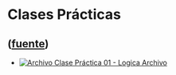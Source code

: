 # Clases Prácticas
([fuente](https://campus.exactas.uba.ar/course/view.php?id=987&section=6))
---
  - [![Archivo](https://campus.exactas.uba.ar/theme/image.php/magazine/core/1462913092/f/pdf) Clase Práctica 01 - Logica Archivo](https://campus.exactas.uba.ar/mod/resource/view.php?id=60075)

